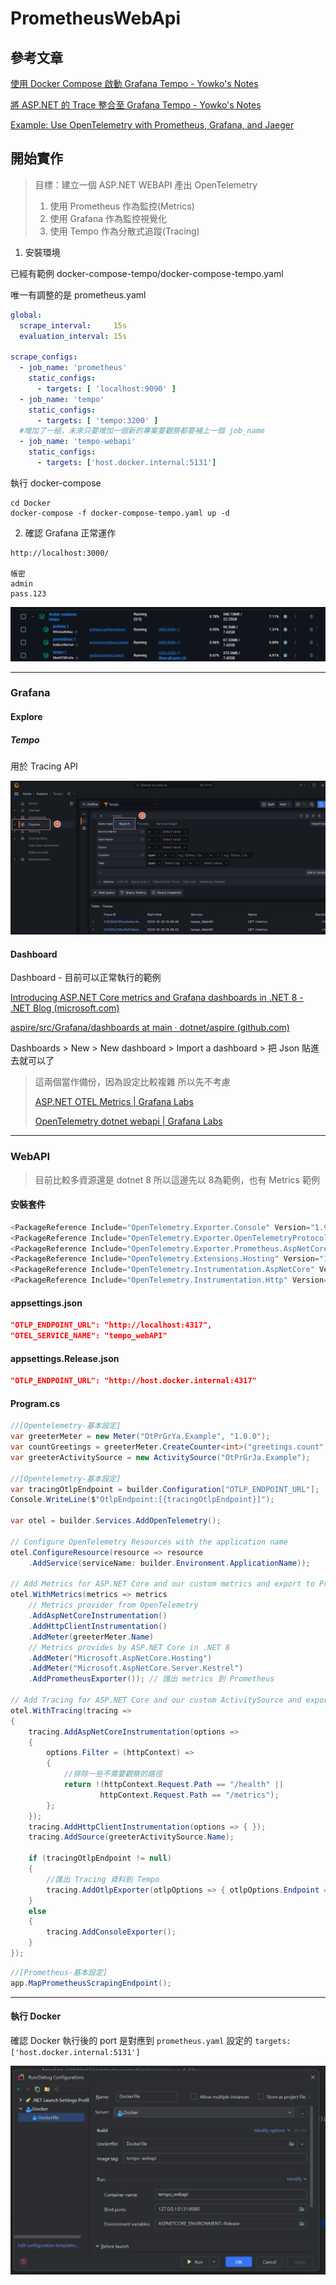 # PrometheusWebApi


## 參考文章

[使用 Docker Compose 啟動 Grafana Tempo - Yowko's Notes](https://blog.yowko.com/docker-compose-grafana-tempo/)

[將 ASP.NET 的 Trace 整合至 Grafana Tempo - Yowko's Notes](https://blog.yowko.com/aspdotnet-tempo/)

[Example: Use OpenTelemetry with Prometheus, Grafana, and Jaeger](https://learn.microsoft.com/en-us/dotnet/core/diagnostics/observability-prgrja-example)

## 開始實作

> 目標：建立一個 ASP.NET WEBAPI 產出 OpenTelemetry
> 1. 使用 Prometheus 作為監控(Metrics)
> 2. 使用 Grafana 作為監控視覺化
> 3. 使用 Tempo 作為分散式追蹤(Tracing)


1. 安裝環境

已經有範例 docker-compose-tempo/docker-compose-tempo.yaml 

唯一有調整的是  prometheus.yaml 

```yaml
global:
  scrape_interval:     15s
  evaluation_interval: 15s

scrape_configs:
  - job_name: 'prometheus'
    static_configs:
      - targets: [ 'localhost:9090' ]
  - job_name: 'tempo'
    static_configs:
      - targets: [ 'tempo:3200' ]
  #增加了一組，未來只要增加一個新的專案要觀察都要補上一個 job_name
  - job_name: 'tempo-webapi'
    static_configs:
      - targets: ['host.docker.internal:5131']

```

執行 docker-compose

```
cd Docker
docker-compose -f docker-compose-tempo.yaml up -d
```

2. 確認 Grafana 正常運作
```
http://localhost:3000/

帳密
admin
pass.123
```

![image-20241003174630409](Images\docker_2.png)

---

### Grafana

#### Explore 

##### Tempo

用於 Tracing API 

![image-20241003173939576](Images\Grafana_1.png)

#### Dashboard

Dashboard - 目前可以正常執行的範例

[Introducing ASP.NET Core metrics and Grafana dashboards in .NET 8 - .NET Blog (microsoft.com)](https://devblogs.microsoft.com/dotnet/introducing-aspnetcore-metrics-and-grafana-dashboards-in-dotnet-8/?hide_banner=true)

[aspire/src/Grafana/dashboards at main · dotnet/aspire (github.com)](https://github.com/dotnet/aspire/tree/main/src/Grafana/dashboards)

Dashboards > New > New dashboard > Import a dashboard > 把 Json 貼進去就可以了

> 這兩個當作備份，因為設定比較複雜 所以先不考慮
>
> [ASP.NET OTEL Metrics | Grafana Labs](https://grafana.com/grafana/dashboards/17706-asp-net-otel-metrics/)
>
> [OpenTelemetry dotnet webapi | Grafana Labs](https://grafana.com/grafana/dashboards/20568-opentelemetry-dotnet-webapi/)

---

### WebAPI

> 目前比較多資源還是 dotnet 8 所以這邊先以 8為範例，也有 Metrics 範例

#### 安裝套件

```csharp
<PackageReference Include="OpenTelemetry.Exporter.Console" Version="1.9.0" />
<PackageReference Include="OpenTelemetry.Exporter.OpenTelemetryProtocol" Version="1.9.0" />
<PackageReference Include="OpenTelemetry.Exporter.Prometheus.AspNetCore" Version="1.9.0-beta.2" />
<PackageReference Include="OpenTelemetry.Extensions.Hosting" Version="1.9.0" />
<PackageReference Include="OpenTelemetry.Instrumentation.AspNetCore" Version="1.9.0" />
<PackageReference Include="OpenTelemetry.Instrumentation.Http" Version="1.9.0" />
```

#### appsettings.json

```json
"OTLP_ENDPOINT_URL": "http://localhost:4317",
"OTEL_SERVICE_NAME": "tempo_webAPI"
```

#### appsettings.Release.json

```json
"OTLP_ENDPOINT_URL": "http://host.docker.internal:4317"
```

#### Program.cs

```csharp
//[Opentelemetry-基本設定]
var greeterMeter = new Meter("OtPrGrYa.Example", "1.0.0");
var countGreetings = greeterMeter.CreateCounter<int>("greetings.count", description: "Counts the number of greetings");
var greeterActivitySource = new ActivitySource("OtPrGrJa.Example");

//[Opentelemetry-基本設定]
var tracingOtlpEndpoint = builder.Configuration["OTLP_ENDPOINT_URL"];
Console.WriteLine($"OtlpEndpoint:[{tracingOtlpEndpoint}]");

var otel = builder.Services.AddOpenTelemetry();

// Configure OpenTelemetry Resources with the application name
otel.ConfigureResource(resource => resource
    .AddService(serviceName: builder.Environment.ApplicationName));

// Add Metrics for ASP.NET Core and our custom metrics and export to Prometheus
otel.WithMetrics(metrics => metrics
    // Metrics provider from OpenTelemetry
    .AddAspNetCoreInstrumentation()
    .AddHttpClientInstrumentation()
    .AddMeter(greeterMeter.Name)
    // Metrics provides by ASP.NET Core in .NET 8
    .AddMeter("Microsoft.AspNetCore.Hosting")
    .AddMeter("Microsoft.AspNetCore.Server.Kestrel")
    .AddPrometheusExporter()); // 匯出 metrics 到 Prometheus

// Add Tracing for ASP.NET Core and our custom ActivitySource and export to Jaeger
otel.WithTracing(tracing =>
{
    tracing.AddAspNetCoreInstrumentation(options =>
    {
        options.Filter = (httpContext) =>
        {
            //排除一些不需要觀察的路徑
            return !(httpContext.Request.Path == "/health" || 
                    httpContext.Request.Path == "/metrics");
        };
    });
    tracing.AddHttpClientInstrumentation(options => { });
    tracing.AddSource(greeterActivitySource.Name);

    if (tracingOtlpEndpoint != null)
    {
        //匯出 Tracing 資料到 Tempo
        tracing.AddOtlpExporter(otlpOptions => { otlpOptions.Endpoint = new Uri(tracingOtlpEndpoint); });
    }
    else
    {
        tracing.AddConsoleExporter();
    }
});

```

```csharp
//[Prometheus-基本設定]
app.MapPrometheusScrapingEndpoint();
```

---

#### 執行 Docker

確認 Docker 執行後的 port 是對應到 `prometheus.yaml` 設定的 `targets: ['host.docker.internal:5131']` 

![image-20241003175009319](Images\webAPI_1.png)

